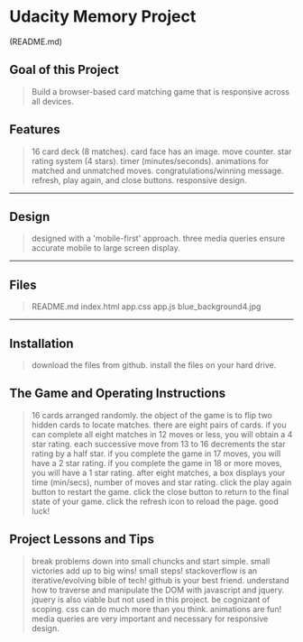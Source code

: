 # Udacity Memory Project
 (README.md)

Goal of this Project
--------------------

> Build a browser-based card matching game that is responsive across all devices.

Features
--------
> 16 card deck (8 matches).
> card face has an image.
> move counter.
> star rating system (4 stars).
> timer (minutes/seconds).
> animations for matched and unmatched moves.
> congratulations/winning message.
> refresh, play again, and close buttons.
> responsive design.

------
Design
------
> designed with a 'mobile-first' approach.
> three media queries ensure accurate mobile to large screen display.

-----
Files
-----

> README.md
> index.html
> app.css
> app.js
> blue_background4.jpg

------------
Installation
------------

> download the files from github.
> install the files on your hard drive.


## The Game and Operating Instructions

> 16 cards arranged randomly.
> the object of the game is to flip two hidden cards to locate matches.
> there are eight pairs of cards.
> if you can complete all eight matches in 12 moves or less, you will obtain a 4 star rating.
> each successive move from 13 to 16 decrements the star rating by a half star.
> if you complete the game in 17 moves, you will have a 2 star rating.
> if you complete the game in 18 or more moves, you will have a 1 star rating.
> after eight matches, a box displays your time (min/secs), number of moves and star rating.
> click the play again button to restart the game.
> click the close button to return to the final state of your game.
> click the refresh icon to reload the page.
> good luck!

## Project Lessons and Tips

> break problems down into small chuncks and start simple.
> small victories add up to big wins! small steps!
> stackoverflow is an iterative/evolving bible of tech!
> github is your best friend.
> understand how to traverse and manipulate the DOM with javascript and jquery.
> jquery is also viable but not used in this project.
> be cognizant of scoping.
> css can do much more than you think.
> animations are fun!
> media queries are very important and necessary for responsive design.



